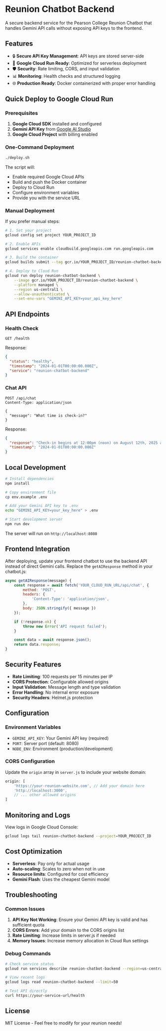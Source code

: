 # Reunion Chatbot Backend

A secure backend service for the Pearson College Reunion Chatbot that handles Gemini API calls without exposing API keys to the frontend.

## Features

- 🔒 **Secure API Key Management**: API keys are stored server-side
- 🚀 **Google Cloud Run Ready**: Optimized for serverless deployment
- 🛡️ **Security**: Rate limiting, CORS, and input validation
- 📊 **Monitoring**: Health checks and structured logging
- 🌐 **Production Ready**: Docker containerized with proper error handling

## Quick Deploy to Google Cloud Run

### Prerequisites

1. **Google Cloud SDK** installed and configured
2. **Gemini API Key** from [Google AI Studio](https://makersuite.google.com/app/apikey)
3. **Google Cloud Project** with billing enabled

### One-Command Deployment

```bash
./deploy.sh
```

The script will:
- Enable required Google Cloud APIs
- Build and push the Docker container
- Deploy to Cloud Run
- Configure environment variables
- Provide you with the service URL

### Manual Deployment

If you prefer manual steps:

```bash
# 1. Set your project
gcloud config set project YOUR_PROJECT_ID

# 2. Enable APIs
gcloud services enable cloudbuild.googleapis.com run.googleapis.com

# 3. Build the container
gcloud builds submit --tag gcr.io/YOUR_PROJECT_ID/reunion-chatbot-backend

# 4. Deploy to Cloud Run
gcloud run deploy reunion-chatbot-backend \
    --image gcr.io/YOUR_PROJECT_ID/reunion-chatbot-backend \
    --platform managed \
    --region us-central1 \
    --allow-unauthenticated \
    --set-env-vars "GEMINI_API_KEY=your_api_key_here"
```

## API Endpoints

### Health Check
```
GET /health
```

Response:
```json
{
  "status": "healthy",
  "timestamp": "2024-01-01T00:00:00.000Z",
  "service": "reunion-chatbot-backend"
}
```

### Chat API
```
POST /api/chat
Content-Type: application/json

{
  "message": "What time is check-in?"
}
```

Response:
```json
{
  "response": "Check-in begins at 12:00pm (noon) on August 12th, 2025 at the Dining Hall Registration Desk.",
  "timestamp": "2024-01-01T00:00:00.000Z"
}
```

## Local Development

```bash
# Install dependencies
npm install

# Copy environment file
cp env.example .env

# Add your Gemini API key to .env
echo "GEMINI_API_KEY=your_key_here" > .env

# Start development server
npm run dev
```

The server will run on `http://localhost:8080`

## Frontend Integration

After deploying, update your frontend chatbot to use the backend API instead of direct Gemini calls. Replace the `getAIResponse` method in your chatbot.js:

```javascript
async getAIResponse(message) {
    const response = await fetch('YOUR_CLOUD_RUN_URL/api/chat', {
        method: 'POST',
        headers: {
            'Content-Type': 'application/json',
        },
        body: JSON.stringify({ message })
    });

    if (!response.ok) {
        throw new Error('API request failed');
    }

    const data = await response.json();
    return data.response;
}
```

## Security Features

- **Rate Limiting**: 100 requests per 15 minutes per IP
- **CORS Protection**: Configurable allowed origins
- **Input Validation**: Message length and type validation
- **Error Handling**: No internal error exposure
- **Security Headers**: Helmet.js protection

## Configuration

### Environment Variables

- `GEMINI_API_KEY`: Your Gemini API key (required)
- `PORT`: Server port (default: 8080)
- `NODE_ENV`: Environment (production/development)

### CORS Configuration

Update the `origin` array in `server.js` to include your website domain:

```javascript
origin: [
    'https://your-reunion-website.com', // Add your domain here
    'http://localhost:3000',
    // ... other allowed origins
]
```

## Monitoring and Logs

View logs in Google Cloud Console:
```bash
gcloud logs tail reunion-chatbot-backend --project=YOUR_PROJECT_ID
```

## Cost Optimization

- **Serverless**: Pay only for actual usage
- **Auto-scaling**: Scales to zero when not in use
- **Resource limits**: Configured for cost efficiency
- **Gemini Flash**: Uses the cheapest Gemini model

## Troubleshooting

### Common Issues

1. **API Key Not Working**: Ensure your Gemini API key is valid and has sufficient quota
2. **CORS Errors**: Add your domain to the CORS origins list
3. **Rate Limiting**: Increase limits in server.js if needed
4. **Memory Issues**: Increase memory allocation in Cloud Run settings

### Debug Commands

```bash
# Check service status
gcloud run services describe reunion-chatbot-backend --region=us-central1

# View recent logs
gcloud logs read reunion-chatbot-backend --limit=50

# Test API directly
curl https://your-service-url/health
```

## License

MIT License - Feel free to modify for your reunion needs!
